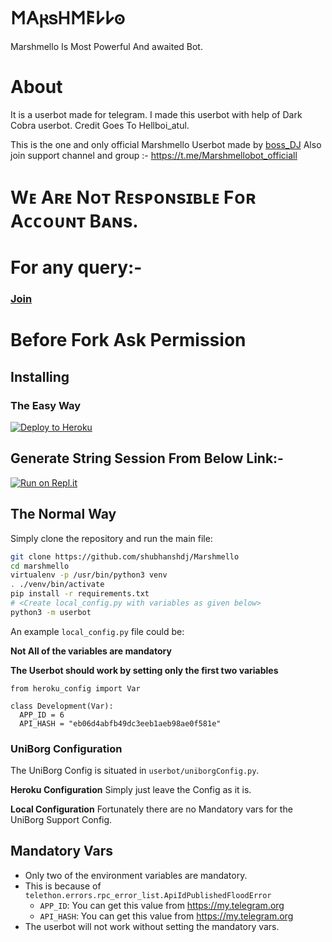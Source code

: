 # 𐌑𐌀𐍂𐍃𐋏𐌑𐌄𐌋𐌋𐍈

Marshmello Is Most Powerful And awaited Bot.

# About

It is a userbot made for telegram. I made this userbot with help of Dark Cobra userbot. Credit Goes To Hellboi_atul.

This is the one and only official Marshmello Userbot made by [boss_DJ](https://t.me/beast_boy_shubh) Also join support channel and group :- https://t.me/Marshmellobot_officiall


# Wᴇ Aʀᴇ Nᴏᴛ Rᴇsᴘᴏɴsɪʙʟᴇ Fᴏʀ Aᴄᴄᴏᴜɴᴛ Bᴀɴs.


# For any query:-
### [Join](https://t.me/Marshmellobot_support)

# Before Fork Ask Permission
## Installing

### The Easy Way

 <a href="https://heroku.com/deploy?template=https://github.com/pro-boy/Marshmello/blob/main"> <img src="https://www2.assets.heroku.com/assets/elements/elements-buttons-2-4867044559069b937ba0fd078f5604f310a49928bd1b59fb3d2f0ff96e0d97c8.svg" alt="Deploy to Heroku" /></a></p>
## Generate String Session From Below Link:-

<a href="https://repl.it/@DjDuvvado/marshmello-4#main.py"><img alt="Run on Repl.it" src="https://camo.githubusercontent.com/05149b448485553c6f14f6430a45c12dcc79ed3c/68747470733a2f2f7265706c2e69742f62616467652f6769746875622f6a61727669733231303930342f4a6172766973" style="border-style: none; box-sizing: initial; max-width: 200%;" /></a></div>

## The Normal Way

Simply clone the repository and run the main file:
```sh
git clone https://github.com/shubhanshdj/Marshmello
cd marshmello
virtualenv -p /usr/bin/python3 venv
. ./venv/bin/activate
pip install -r requirements.txt
# <Create local_config.py with variables as given below>
python3 -m userbot
```

An example `local_config.py` file could be:

**Not All of the variables are mandatory**

__The Userbot should work by setting only the first two variables__

```python3
from heroku_config import Var

class Development(Var):
  APP_ID = 6
  API_HASH = "eb06d4abfb49dc3eeb1aeb98ae0f581e"
```

### UniBorg Configuration

The UniBorg Config is situated in `userbot/uniborgConfig.py`.

**Heroku Configuration**
Simply just leave the Config as it is.

**Local Configuration**
Fortunately there are no Mandatory vars for the UniBorg Support Config.

## Mandatory Vars

- Only two of the environment variables are mandatory.
- This is because of `telethon.errors.rpc_error_list.ApiIdPublishedFloodError`
    - `APP_ID`:   You can get this value from https://my.telegram.org
    - `API_HASH`:   You can get this value from https://my.telegram.org
- The userbot will not work without setting the mandatory vars.
